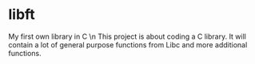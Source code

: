 # libft
My first own library in C \n
This project is about coding a C library. It will contain a lot of general purpose functions from Libc and more additional functions.
